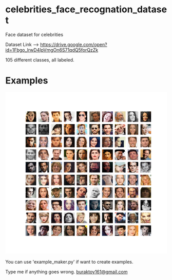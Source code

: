 # celebrities_face_recognation_dataset
Face dataset for celebrities

Dataset Link --> https://drive.google.com/open?id=1Fbgo_lrwD4IpVmgOn6S71qdQ5forQzZk

105 different classes, all labeled.

# Examples

![examples](https://github.com/aangfanboy/celebrities_face_recognation_dataset/blob/master/fig.png)

You can use 'example_maker.py' if want to create examples.

Type me if anything goes wrong.
buraktoy161@gmail.com
